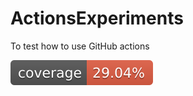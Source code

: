 # ActionsExperiments
To test how to use GitHub actions

 ![Coverage](https://github.com/AndreyTokmakov/ActionsExperiments/blob/test_coverage/.github/coverage-badge.svg)